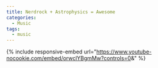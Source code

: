 ```yaml
---
title: Nerdrock + Astrophysics = Awesome
categories:
  - Music
tags:
  - music
---
```


{% include responsive-embed url="https://www.youtube-nocookie.com/embed/orwclYBgmMw?controls=0&amp;" %}